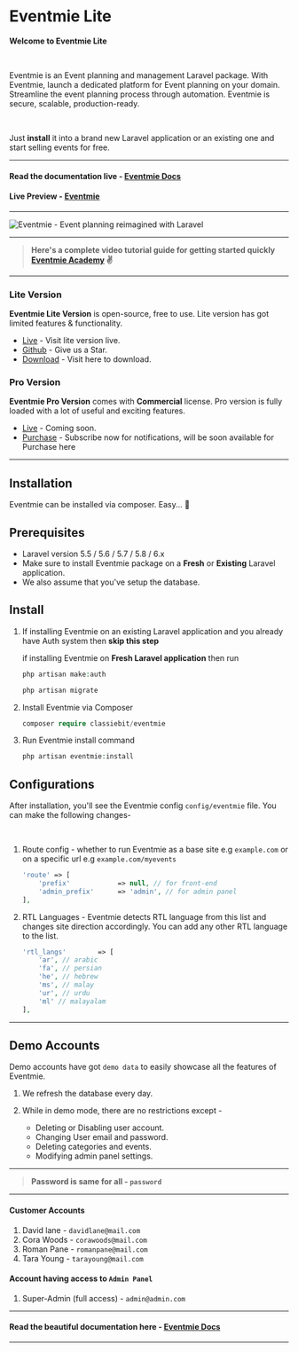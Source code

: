 # Eventmie Lite

**Welcome to Eventmie Lite**

<br>

Eventmie is an Event planning and management Laravel package. With Eventmie, launch a dedicated platform for Event planning on your domain. Streamline the event planning process through automation. Eventmie is secure, scalable, production-ready.

<br>

Just **install** it into a brand new Laravel application or an existing one and start selling events for free.

---

#### Read the documentation live - [Eventmie Docs](https://eventmie-docs.classiebit.com)

#### Live Preview - [Eventmie](https://eventmie.classiebit.com)

---

![Eventmie - Event planning reimagined with Laravel](https://eventmie-docs.classiebit.com/images/eventmie-docs-banner-1.jpg "Event planning reimagined with Laravel")

---

> **Here's a complete video tutorial guide for getting started quickly [Eventmie Academy](https://classiebit.com/academy/eventmie/getting-started) ✌️**

---

### Lite Version

**Eventmie Lite Version** is open-source, free to use. Lite version has got limited features & functionality.

+ [Live](https://eventmie.classiebit.com) - Visit lite version live.
+ [Github](https://github.com/classiebit/eventmie) - Give us a Star.
+ [Download](https://classiebit.com/eventmie) - Visit here to download.


### Pro Version

**Eventmie Pro Version** comes with **Commercial** license. Pro version is fully loaded with a lot of useful and exciting features.

+ [Live](https://eventmie-pro.classiebit.com) - Coming soon.
+ [Purchase](https://classiebit.com/eventmie-pro) - Subscribe now for notifications, will be soon available for Purchase here

---

## Installation

Eventmie can be installed via composer. Easy... 🍻


## Prerequisites

* Laravel version 5.5 / 5.6 / 5.7 / 5.8 / 6.x
* Make sure to install Eventmie package on a **Fresh** or **Existing** Laravel application. 
* We also assume that you've setup the database.


## Install

1. If installing Eventmie on an existing Laravel application and you already have Auth system then **skip this step**

    if installing Eventmie on **Fresh Laravel application** then run 

    ```php
    php artisan make:auth

    php artisan migrate
    ```

2. Install Eventmie via Composer

    ```php
    composer require classiebit/eventmie
    ```

3. Run Eventmie install command

    ```php
    php artisan eventmie:install
    ```


## Configurations

After installation, you'll see the Eventmie config `config/eventmie` file. You can make the following changes-

<br>

1. Route config - whether to run Eventmie as a base site e.g `example.com` or on a specific url e.g `example.com/myevents`

    ```php
    'route' => [
        'prefix'            => null, // for front-end
        'admin_prefix'      => 'admin', // for admin panel
    ],
    ```

2. RTL Languages - Eventmie detects RTL language from this list and changes site direction accordingly. You can add any other RTL language to the list.

    ```php
    'rtl_langs'        => [
        'ar', // arabic
        'fa', // persian
        'he', // hebrew
        'ms', // malay
        'ur', // urdu
        'ml' // malayalam
    ],
    ```

---

## Demo Accounts

Demo accounts have got `demo data` to easily showcase all the features of Eventmie.

1. We refresh the database every day.
2. While in demo mode, there are no restrictions except -

    - Deleting or Disabling user account.
    - Changing User email and password.
    - Deleting categories and events.
    - Modifying admin panel settings.


---

> **Password is same for all - `password`**

---

#### Customer Accounts

1. David lane         - `davidlane@mail.com`
2. Cora Woods         - `corawoods@mail.com`
3. Roman Pane         - `romanpane@mail.com`
4. Tara Young         - `tarayoung@mail.com`


#### Account having access to `Admin Panel`

1. Super-Admin (full access)    - `admin@admin.com`


---

#### Read the beautiful documentation here - [Eventmie Docs](https://eventmie-docs.classiebit.com)

---